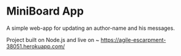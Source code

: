 # MiniBoard App
A simple web-app for updating an author-name and his messages.


Project built on Node.js and live on ~ https://agile-escarpment-38051.herokuapp.com/
